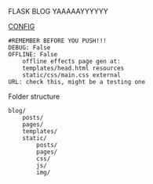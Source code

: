 FLASK BLOG YAAAAAYYYYYY

[CONFIG](config.yaml)
	
	#REMEMBER BEFORE YOU PUSH!!!
	DEBUG: False 
	OFFLINE: False
		offline effects page gen at:
		templates/head.html resources
		static/css/main.css external
	URL: check this, might be a testing one

Folder structure

	blog/
		posts/
		pages/
		templates/
		static/
			posts/
			pages/
			css/
			js/
			img/
			
